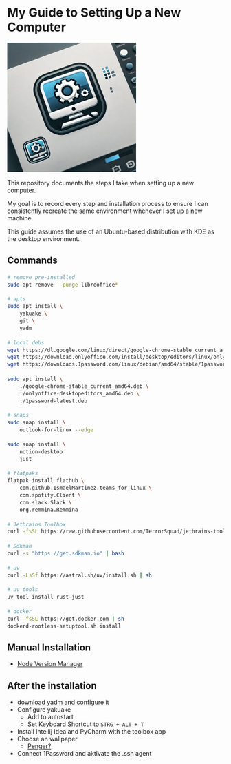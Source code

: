 # My Guide to Setting Up a New Computer

<img src="assets/logo.webp" alt="Repository Logo" width="300" />

This repository documents the steps I take when setting up a new computer.

My goal is to record every step and installation process to ensure I can consistently recreate the same environment whenever I set up a new machine.

This guide assumes the use of an Ubuntu-based distribution with KDE as the desktop environment.

## Commands
```bash
# remove pre-installed
sudo apt remove --purge libreoffice*

# apts
sudo apt install \
    yakuake \
    git \
    yadm

# local debs
wget https://dl.google.com/linux/direct/google-chrome-stable_current_amd64.deb
wget https://download.onlyoffice.com/install/desktop/editors/linux/onlyoffice-desktopeditors_amd64.deb
wget https://downloads.1password.com/linux/debian/amd64/stable/1password-latest.deb

sudo apt install \
    ./google-chrome-stable_current_amd64.deb \
    ./onlyoffice-desktopeditors_amd64.deb \
    ./1password-latest.deb

# snaps
sudo snap install \
    outlook-for-linux --edge

sudo snap install \
    notion-desktop
    just
    
# flatpaks
flatpak install flathub \
    com.github.IsmaelMartinez.teams_for_linux \
    com.spotify.Client \
    com.slack.Slack \
    org.remmina.Remmina

# Jetbrains Toolbox
curl -fsSL https://raw.githubusercontent.com/TerrorSquad/jetbrains-toolbox-install/master/jetbrains-toolbox.sh | bash

# Sdkman
curl -s "https://get.sdkman.io" | bash

# uv
curl -LsSf https://astral.sh/uv/install.sh | sh

# uv tools
uv tool install rust-just

# docker
curl -fsSL https://get.docker.com | sh
dockerd-rootless-setuptool.sh install
```

## Manual Installation

- [Node Version Manager](https://github.com/nvm-sh/nvm/blob/master/README.md)

## After the installation

- [download yadm and configure it](https://github.com/ppfeiler/yadm)
- Configure yakuake
  - Add to autostart
  - Set Keyboard Shortcut to `STRG + ALT + T`
- Install Intellij Idea and PyCharm with the toolbox app
- Choose an wallpaper
  - [Penger?](https://penger.city/wallpapers/)
- Connect 1Password and aktivate the .ssh agent
